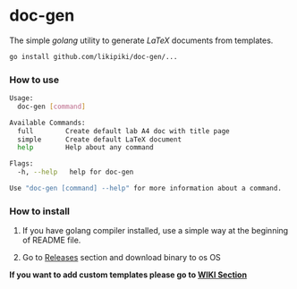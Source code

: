 # doc-gen
The simple *golang* utility to generate *LaTeX* documents from templates.

```bash
go install github.com/likipiki/doc-gen/...
```

### How to use
```bash
Usage:
  doc-gen [command]

Available Commands:
  full        Create default lab A4 doc with title page
  simple      Create default LaTeX document
  help        Help about any command

Flags:
  -h, --help   help for doc-gen

Use "doc-gen [command] --help" for more information about a command.
```

### How to install
1. If you have golang compiler installed, use a simple way at the beginning of README file.

2. Go to [Releases](https://github.com/LikiPiki/doc-gen/releases) section and download binary to os OS

**If you want to add custom templates please go to [WIKI Section](https://github.com/LikiPiki/doc-gen/wiki/Doc-gen-Wiki)**
